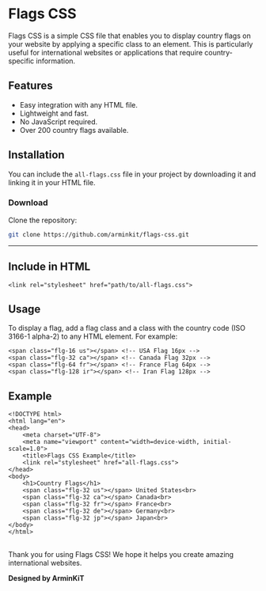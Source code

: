 # Flags CSS

Flags CSS is a simple CSS file that enables you to display country flags on your website by applying a specific class to an element. This is particularly useful for international websites or applications that require country-specific information.

## Features

- Easy integration with any HTML file.
- Lightweight and fast.
- No JavaScript required.
- Over 200 country flags available.

## Installation

You can include the `all-flags.css` file in your project by downloading it and linking it in your HTML file.

### Download

Clone the repository:

```bash
git clone https://github.com/arminkit/flags-css.git
```
---
## Include in HTML
```
<link rel="stylesheet" href="path/to/all-flags.css">
```
## Usage

To display a flag, add a flag class and a class with the country code (ISO 3166-1 alpha-2) to any HTML element. For example:

```
<span class="flg-16 us"></span> <!-- USA Flag 16px -->
<span class="flg-32 ca"></span> <!-- Canada Flag 32px -->
<span class="flg-64 fr"></span> <!-- France Flag 64px -->
<span class="flg-128 ir"></span> <!-- Iran Flag 128px -->
```

## Example

```
<!DOCTYPE html>
<html lang="en">
<head>
    <meta charset="UTF-8">
    <meta name="viewport" content="width=device-width, initial-scale=1.0">
    <title>Flags CSS Example</title>
    <link rel="stylesheet" href="all-flags.css">
</head>
<body>
    <h1>Country Flags</h1>
    <span class="flg-32 us"></span> United States<br>
    <span class="flg-32 ca"></span> Canada<br>
    <span class="flg-32 fr"></span> France<br>
    <span class="flg-32 de"></span> Germany<br>
    <span class="flg-32 jp"></span> Japan<br>
</body>
</html>
```
## 

Thank you for using Flags CSS! We hope it helps you create amazing international websites.

**Designed by ArminKiT**
